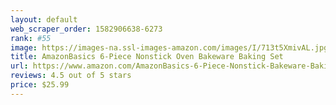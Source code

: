 ```yaml
---
layout: default 
﻿web_scraper_order: 1582906638-6273
rank: #55
image: https://images-na.ssl-images-amazon.com/images/I/713t5XmivAL.jpg
title: AmazonBasics 6-Piece Nonstick Oven Bakeware Baking Set
url: https://www.amazon.com/AmazonBasics-6-Piece-Nonstick-Bakeware-Baking/dp/B0764M2JXY/ref=zg_mw_home-garden_55?_encoding=UTF8&psc=1&refRID=VNAFRWV2J3PCK3AH2E7B
reviews: 4.5 out of 5 stars
price: $25.99 
---
```

